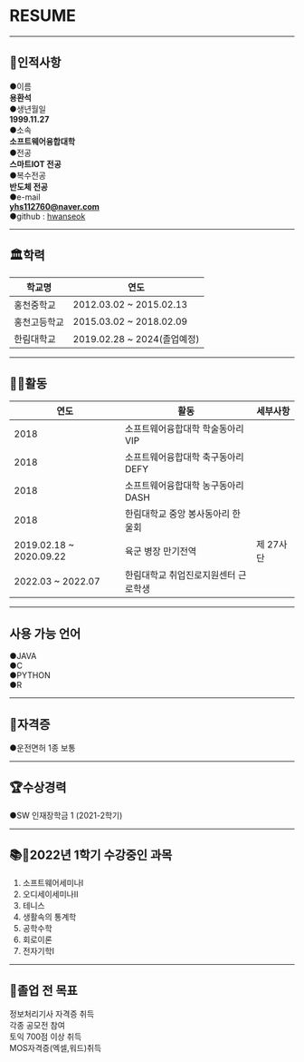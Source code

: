 # RESUME    
***
## 👀인적사항   
●이름   
**용환석**   
●생년월일             
**1999.11.27**   
●소속   
**소프트웨어융합대학**          
●전공       
**스마트IOT 전공**     
●복수전공   
**반도체 전공**   
●e-mail   
**yhs112760@naver.com**      
●github : [hwanseok][github]   

[github]:http://github.com/YongHwanSeok
***
## 🏛학력   
|학교명|연도|
|---|---|
|홍천중학교|2012.03.02 ~ 2015.02.13|
|홍천고등학교|2015.03.02 ~ 2018.02.09|
|한림대학교|2019.02.28 ~ 2024(졸업예정)|

***
## 🏃‍♂️활동   
|연도|활동|세부사항|
|---|---|---|
|2018|소프트웨어융합대학 학술동아리 VIP||
|2018|소프트웨어융합대학 축구동아리 DEFY||
|2018|소프트웨어융합대학 농구동아리 DASH||
|2018|한림대학교 중앙 봉사동아리 한울회||
|2019.02.18 ~ 2020.09.22|육군 병장 만기전역|제 27사단|
|2022.03 ~ 2022.07|한림대학교 취업진로지원센터 근로학생||

***
## 사용 가능 언어   
●JAVA   
●C   
●PYTHON   
●R   

***
## 👑자격증
●운전면허 1종 보통

***
## 🏆수상경력   
●SW 인재장학금 1 (2021-2학기)   

***
## 📚📖2022년 1학기 수강중인 과목
1. 소프트웨어세미나I
2. 오디세이세미나II
3. 테니스
4. 생활속의 통계학
5. 공학수학
6. 회로이론
7. 전자기학I

***
## 📅졸업 전 목표   
정보처리기사 자격증 취득   
각종 공모전 참여   
토익 700점 이상 취득   
MOS자격증(엑셀,워드)취득
